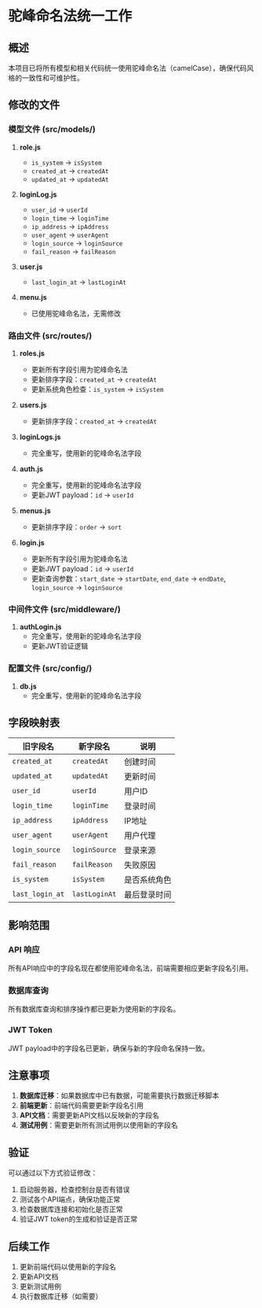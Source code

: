 # 驼峰命名法统一工作

## 概述

本项目已将所有模型和相关代码统一使用驼峰命名法（camelCase），确保代码风格的一致性和可维护性。

## 修改的文件

### 模型文件 (src/models/)

1. **role.js**
   - `is_system` → `isSystem`
   - `created_at` → `createdAt`
   - `updated_at` → `updatedAt`

2. **loginLog.js**
   - `user_id` → `userId`
   - `login_time` → `loginTime`
   - `ip_address` → `ipAddress`
   - `user_agent` → `userAgent`
   - `login_source` → `loginSource`
   - `fail_reason` → `failReason`

3. **user.js**
   - `last_login_at` → `lastLoginAt`

4. **menu.js**
   - 已使用驼峰命名法，无需修改

### 路由文件 (src/routes/)

1. **roles.js**
   - 更新所有字段引用为驼峰命名法
   - 更新排序字段：`created_at` → `createdAt`
   - 更新系统角色检查：`is_system` → `isSystem`

2. **users.js**
   - 更新排序字段：`created_at` → `createdAt`

3. **loginLogs.js**
   - 完全重写，使用新的驼峰命名法字段

4. **auth.js**
   - 完全重写，使用新的驼峰命名法字段
   - 更新JWT payload：`id` → `userId`

5. **menus.js**
   - 更新排序字段：`order` → `sort`

6. **login.js**
   - 更新所有字段引用为驼峰命名法
   - 更新JWT payload：`id` → `userId`
   - 更新查询参数：`start_date` → `startDate`, `end_date` → `endDate`, `login_source` → `loginSource`

### 中间件文件 (src/middleware/)

1. **authLogin.js**
   - 完全重写，使用新的驼峰命名法字段
   - 更新JWT验证逻辑

### 配置文件 (src/config/)

1. **db.js**
   - 完全重写，使用新的驼峰命名法字段

## 字段映射表

| 旧字段名 | 新字段名 | 说明 |
|---------|---------|------|
| `created_at` | `createdAt` | 创建时间 |
| `updated_at` | `updatedAt` | 更新时间 |
| `user_id` | `userId` | 用户ID |
| `login_time` | `loginTime` | 登录时间 |
| `ip_address` | `ipAddress` | IP地址 |
| `user_agent` | `userAgent` | 用户代理 |
| `login_source` | `loginSource` | 登录来源 |
| `fail_reason` | `failReason` | 失败原因 |
| `is_system` | `isSystem` | 是否系统角色 |
| `last_login_at` | `lastLoginAt` | 最后登录时间 |

## 影响范围

### API 响应
所有API响应中的字段名现在都使用驼峰命名法，前端需要相应更新字段名引用。

### 数据库查询
所有数据库查询和排序操作都已更新为使用新的字段名。

### JWT Token
JWT payload中的字段名已更新，确保与新的字段命名保持一致。

## 注意事项

1. **数据库迁移**：如果数据库中已有数据，可能需要执行数据迁移脚本
2. **前端更新**：前端代码需要更新字段名引用
3. **API文档**：需要更新API文档以反映新的字段名
4. **测试用例**：需要更新所有测试用例以使用新的字段名

## 验证

可以通过以下方式验证修改：

1. 启动服务器，检查控制台是否有错误
2. 测试各个API端点，确保功能正常
3. 检查数据库连接和初始化是否正常
4. 验证JWT token的生成和验证是否正常

## 后续工作

1. 更新前端代码以使用新的字段名
2. 更新API文档
3. 更新测试用例
4. 执行数据库迁移（如需要） 